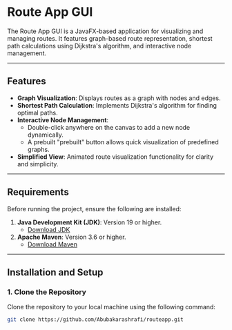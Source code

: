 # Route App GUI

The Route App GUI is a JavaFX-based application for visualizing and managing routes. It features graph-based route representation, shortest path calculations using Dijkstra's algorithm, and interactive node management.

---

## Features
- **Graph Visualization**: Displays routes as a graph with nodes and edges.
- **Shortest Path Calculation**: Implements Dijkstra's algorithm for finding optimal paths.
- **Interactive Node Management**: 
  - Double-click anywhere on the canvas to add a new node dynamically.
  - A prebuilt "prebuilt" button allows quick visualization of predefined graphs.
- **Simplified View**: Animated route visualization functionality for clarity and simplicity.

---

## Requirements
Before running the project, ensure the following are installed:
1. **Java Development Kit (JDK)**: Version 19 or higher.
   - [Download JDK](https://www.oracle.com/java/technologies/javase-jdk21-downloads.html)
2. **Apache Maven**: Version 3.6 or higher.
   - [Download Maven](https://maven.apache.org/download.cgi)

---

## Installation and Setup

### 1. Clone the Repository
Clone the repository to your local machine using the following command:
```bash
git clone https://github.com/Abubakarashrafi/routeapp.git

